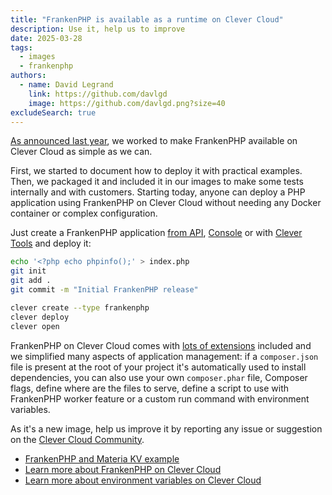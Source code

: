 ```yaml
---
title: "FrankenPHP is available as a runtime on Clever Cloud"
description: Use it, help us to improve
date: 2025-03-28
tags:
  - images
  - frankenphp
authors:
  - name: David Legrand
    link: https://github.com/davlgd
    image: https://github.com/davlgd.png?size=40
excludeSearch: true
---
```


[As announced last year](https://www.clever-cloud.com/blog/company/2024/10/09/news-php-on-clever-cloud/), we worked to make FrankenPHP available on Clever Cloud as simple as we can.

First, we started to document how to deploy it with practical examples. Then, we packaged it and included it in our images to make some tests internally and with customers. Starting today, anyone can deploy a PHP application using FrankenPHP on Clever Cloud without needing any Docker container or complex configuration.

Just create a FrankenPHP application [from API](/developers/api), [Console](https://console.clever-cloud.com) or with [Clever Tools](/developers/doc/cli) and deploy it:

```bash
echo '<?php echo phpinfo();' > index.php
git init
git add .
git commit -m "Initial FrankenPHP release"

clever create --type frankenphp
clever deploy
clever open
```

FrankenPHP on Clever Cloud comes with [lots of extensions](/developers/doc/applications/frankenphp/#included-extensions) included and we simplified many aspects of application management: if a `composer.json` file is present at the root of your project it's automatically used to install dependencies, you can also use your own `composer.phar` file, Composer flags, define where are the files to serve, define a script to use with FrankenPHP worker feature or a custom run command with environment variables.

As it's a new image, help us improve it by reporting any issue or suggestion on the [Clever Cloud Community](https://github.com/CleverCloud/Community/discussions/categories/frankenphp).

* [FrankenPHP and Materia KV example](https://github.com/CleverCloud/frankenphp-kv-json-example)
* [Learn more about FrankenPHP on Clever Cloud](/developers/doc/applications/frankenphp/)
* [Learn more about environment variables on Clever Cloud](/developers/doc/reference/reference-environment-variables/)
